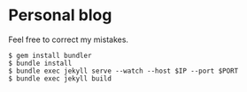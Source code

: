 # Personal blog

Feel free to correct my mistakes.

```
$ gem install bundler
$ bundle install
$ bundle exec jekyll serve --watch --host $IP --port $PORT
$ bundle exec jekyll build
```